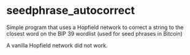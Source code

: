 # seedphrase_autocorrect
Simple program that uses a Hopfield network to correct a string to the closest word on the BIP 39 wordlist (used for seed phrases in Bitcoin)

A vanilla Hopfield network did not work.
